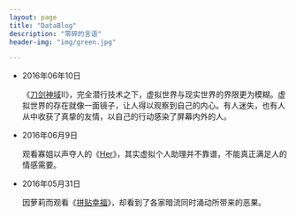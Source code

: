 ```yaml
---
layout: page
title: "DataBlog"
description: "零碎的言语"
header-img: "img/green.jpg"

---
```


* 2016年06年10日

  《[刀剑神域](http://so.le.com/s?wd=%E5%88%80%E5%89%91%E7%A5%9E%E5%9F%9F&from=pc&ref=click)II》，完全潜行技术之下，虚拟世界与现实世界的界限更为模糊。虚拟世界的存在就像一面镜子，让人得以观察到自己的内心。有人迷失，也有人从中收获了真挚的友情，以自己的行动感染了屏幕内外的人。


* 2016年06月9日

  观看寡姐以声夺人的《[Her](http://www.iqiyi.com/v_19rrhoh50s.html#vfrm=2-3-0-1)》，其实虚拟个人助理并不靠谱，不能真正满足人的情感需要。


* 2016年05月31日

  因萝莉而观看《[拼贴幸福](http://v.qq.com/cover/k/kryykgeke6q62gp.html)》，却看到了各家暗流同时涌动所带来的恶果。

